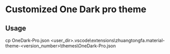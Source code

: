 # Customized One Dark pro theme
## Usage
cp OneDark-Pro.json <user_dir>\.vscode\extensions\zhuangtongfa.material-theme-<version_number>\themes\OneDark-Pro.json
